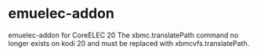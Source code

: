 # emuelec-addon
emuelec-addon for CoreELEC 20
The xbmc.translatePath command no longer exists on kodi 20 and must be replaced with xbmcvfs.translatePath.
